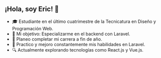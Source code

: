 ## ¡Hola, soy Eric! 👋

- 🎓 Estudiante en el último cuatrimestre de la Tecnicatura en Diseño y Programación Web.
- 🎯 Mi objetivo: Especializarme en el backend con Laravel.
- 📆 Planeo completar mi carrera a fin de año.
- 🚀 Practico y mejoro constantemente mis habilidades en Laravel.
- 🔍 Actualmente explorando tecnologías como React.js y Vue.js.

